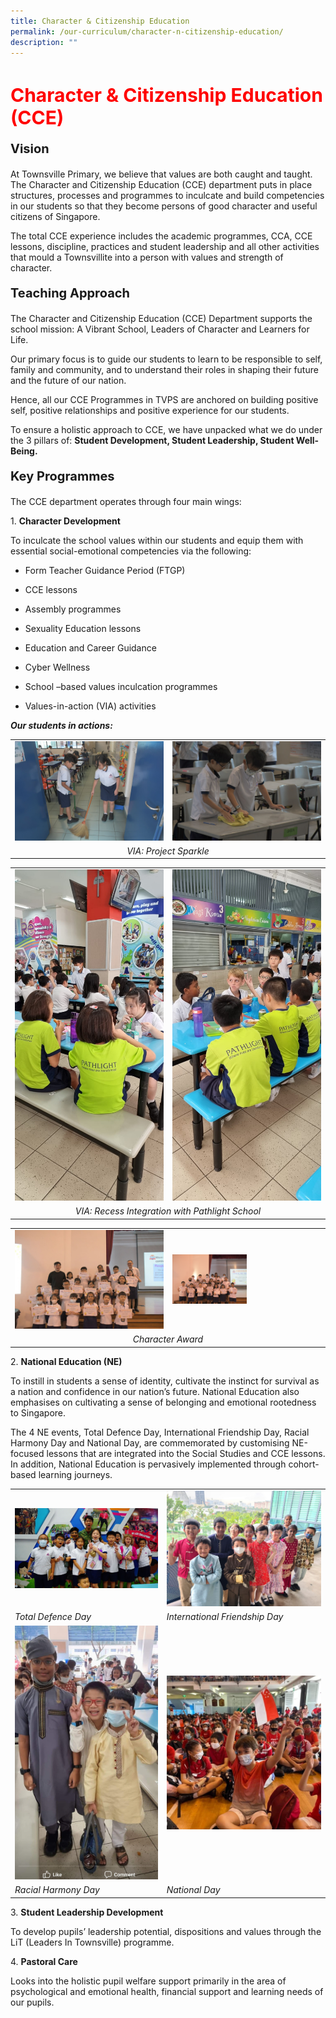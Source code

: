 ```yaml
---
title: Character & Citizenship Education
permalink: /our-curriculum/character-n-citizenship-education/
description: ""
---
```

<h1 style="color:red;font-size:30px">Character &amp; Citizenship Education (CCE)</h1>

<p style="font-size:20px"><strong>Vision</strong></p>
At Townsville Primary, we believe that values are both caught and taught. The Character and Citizenship Education (CCE) department puts in place structures, processes and programmes to inculcate and build competencies in our students so that they become persons of good character and useful citizens of Singapore.

The total CCE experience includes the academic programmes, CCA, CCE lessons, discipline, practices and student leadership and all other activities that mould a Townsvillite into a person with values and strength of character.

<p style="font-size:20px"><strong>Teaching Approach</strong></p>
The Character and Citizenship Education (CCE) Department supports the school mission: A Vibrant School, Leaders of Character and Learners for Life.&nbsp;&nbsp;

Our primary focus is to guide our students to learn to be responsible to self, family and community, and to understand their roles in shaping their future and the future of our nation.&nbsp;&nbsp;

Hence, all our CCE Programmes in TVPS are anchored on building positive self, positive relationships and positive experience for our students.

To ensure a holistic approach to CCE, we have unpacked what we do under the 3 pillars of: **Student Development, Student Leadership, Student Well-Being.**

<p style="font-size:20px"><strong>Key Programmes</strong></p>
The CCE department operates through four main wings:

1\. <b>Character Development</b>

To inculcate the school values within our students and equip them with essential social-emotional competencies via the following:&nbsp;

*   Form Teacher Guidance Period (FTGP)
    
*   CCE lessons
    
*   Assembly programmes
    
*   Sexuality Education lessons
    
*   Education and Career Guidance
    
*   Cyber Wellness
    
*   School –based values inculcation programmes
    
*   Values-in-action (VIA) activities

***Our students in actions:***
<table>
<tbody>
  <tr>
    <td>
			<img src="/images/CCE/charcitied6.jpg"></td>
		<td><img src="/images/CCE/charcitied5.jpg"></td>
  </tr>
  <tr>
		<td style="text-align: center" colspan="2"><i>VIA: Project Sparkle</i></td>
  </tr>
</tbody>
</table>

<table>
<tbody>
  <tr>
    <td>
			<img src="/images/CCE/charcitied1.png"></td>
		<td><img src="/images/CCE/charcitied12.png"></td>
  </tr>
  <tr>
		<td style="text-align: center" colspan="2"><i>VIA: Recess Integration with Pathlight School</i></td>
  </tr>
</tbody>
</table>

<table>
<tbody>
  <tr>
    <td>
			<img src="/images/CCE/charcitied2.jpg"></td>
		<td><img src="/images/CCE/charcitied13.JPG" style="width:50%"></td>
  </tr>
  <tr>
		<td style="text-align: center" colspan="2"><i>Character Award</i></td>
  </tr>
</tbody>
</table>

2\. **National Education (NE)**

To instill in students a sense of identity, cultivate the instinct for survival as a nation and confidence in our nation’s future. National Education also emphasises on cultivating a sense of belonging and emotional rootedness to Singapore.

The 4 NE events, Total Defence Day, International Friendship Day, Racial Harmony Day and National Day, are commemorated by customising NE-focused lessons that are integrated into the Social Studies and CCE lessons. In addition, National Education is pervasively implemented through cohort-based learning journeys.

<table>
<tbody>
  <tr>
    <td>
			<img src="/images/CCE/charcitied3.jpg"></td>
		<td><img src="/images/CCE/charcitied10.jpg"></td>
  </tr><tr>
		<td><i>Total Defence Day</i></td>
		<td><i>International Friendship Day</i></td>
  </tr>
  <tr>
    <td>
			<img src="/images/CCE/charcitied7.png"></td>
		<td><img src="/images/CCE/charcitied8.png"></td>
  </tr>
  <tr>
    <td><i>Racial Harmony Day</i></td>
		<td><i>National Day</i></td>
  </tr>
</tbody>
</table>

3\. **Student Leadership Development**&nbsp;

To develop pupils’ leadership potential, dispositions and values through the LiT (Leaders In Townsville) programme.&nbsp;

4\. <strong>Pastoral Care</strong>

Looks into the holistic pupil welfare support primarily in the area of psychological and emotional health, financial support and learning needs of our pupils.